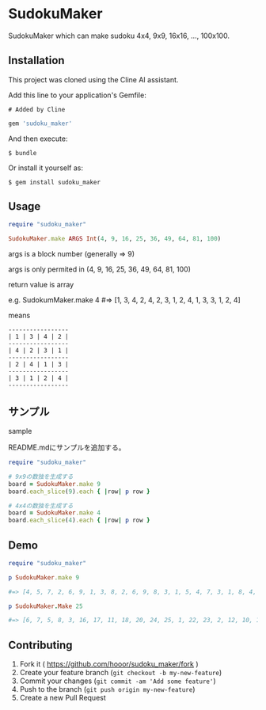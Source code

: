 # SudokuMaker

SudokuMaker which can make sudoku 4x4, 9x9, 16x16, …, 100x100.

## Installation

This project was cloned using the Cline AI assistant.

Add this line to your application's Gemfile:

```
# Added by Cline
```

```ruby
gem 'sudoku_maker'
```

And then execute:

    $ bundle

Or install it yourself as:

    $ gem install sudoku_maker

## Usage

```ruby
require "sudoku_maker"

SudokuMaker.make ARGS Int(4, 9, 16, 25, 36, 49, 64, 81, 100)
```

args is a block number (generally => 9)

args is only permited in (4, 9, 16, 25, 36, 49, 64, 81, 100)

return value is array

e.g. SudokumMaker.make 4 #=> [1, 3, 4, 2, 4, 2, 3, 1, 2, 4, 1, 3, 3, 1, 2, 4]

means

```
-----------------
| 1 | 3 | 4 | 2 |
-----------------
| 4 | 2 | 3 | 1 |
-----------------
| 2 | 4 | 1 | 3 |
-----------------
| 3 | 1 | 2 | 4 |
-----------------
```

## サンプル
sample

README.mdにサンプルを追加する。

```ruby
require "sudoku_maker"

# 9x9の数独を生成する
board = SudokuMaker.make 9
board.each_slice(9).each { |row| p row }

# 4x4の数独を生成する
board = SudokuMaker.make 4
board.each_slice(4).each { |row| p row }
```

## Demo

```ruby
require "sudoku_maker"

p SudokuMaker.make 9

#=> [4, 5, 7, 2, 6, 9, 1, 3, 8, 2, 6, 9, 8, 3, 1, 5, 4, 7, 3, 1, 8, 4, 5, 7, 9, 6, 2, 5, 7, 4, 6, 9, 2, 8, 1, 3, 1, 8, 3, 5, 7, 4, 2, 9, 6, 6, 9, 2, 3, 1, 8, 7, 5, 4, 8, 3, 1, 7, 4, 5, 6, 2, 9, 7, 4, 5, 9, 2, 6, 3, 8, 1, 9, 2, 6, 1, 8, 3, 4, 7, 5]

p SudokuMaker.Make 25

#=> [6, 7, 5, 8, 3, 16, 17, 11, 18, 20, 24, 25, 1, 22, 23, 2, 12, 10, 13, 14, 19, 4, 15, 21, 9, 9, 4, 19, 21, 15, 7, 8, 5, 3, 6, 18, 16, 11, 20, 17, 24, 25, 22, 1, 23, 10, 2, 13, 12, 14, 16, 11, 17, 18, 20, 1, 24, 23, 22, 25, 10, 13, 14, 12, 2, 19, 15, 21, 9, 4, 8, 5, 6, 3, 7, 13, 14, 2, 10, 12, 9, 19, 4, 21, 15, 8, 6, 7, 3, 5, 17, 20, 18, 16, 11, 24, 23, 25, 22, 1, 25, 1, 23, 24, 22, 13, 2, 14, 10, 12, 19, 15, 9, 21, 4, 5, 3, 8, 6, 7, 17, 11, 20, 18, 16, 15, 9, 4, 19, 21, 6, 5, 7, 8, 3, 17, 20, 16, 18, 11, 23, 22, 24, 25, 1, 2, 14, 12, 10, 13, 3, 6, 7, 5, 8, 20, 11, 16, 17, 18, 23, 22, 25, 24, 1, 14, 10, 2, 12, 13, 4, 9, 21, 19, 15, 22, 25, 1, 23, 24, 12, 14, 13, 2, 10, 4, 21, 15, 19, 9, 7, 8, 5, 3, 6, 11, 16, 18, 17, 20, 20, 16, 11, 17, 18, 25, 23, 1, 24, 22, 2, 12, 13, 10, 14, 4, 21, 19, 15, 9, 5, 7, 3, 8, 6, 12, 13, 14, 2, 10, 15, 4, 9, 19, 21, 5, 3, 6, 8, 7, 11, 18, 17, 20, 16, 23, 1, 22, 24, 25, 4, 19, 21, 15, 9, 5, 3, 8, 6, 7, 20, 11, 17, 16, 18, 22, 1, 25, 23, 24, 12, 10, 14, 13, 2, 7, 5, 8, 3, 6, 11, 18, 17, 20, 16, 22, 1, 23, 25, 24, 10, 13, 12, 14, 2, 21, 19, 9, 15, 4, 14, 2, 10, 12, 13, 4, 21, 19, 15, 9, 3, 7, 5, 6, 8, 18, 16, 20, 11, 17, 22, 24, 1, 25, 23, 11, 17, 18, 20, 16, 23, 22, 24, 25, 1, 12, 14, 2, 13, 10, 21, 9, 15, 4, 19, 3, 8, 7, 6, 5, 1, 23, 24, 22, 25, 14, 10, 2, 12, 13, 21, 9, 4, 15, 19, 8, 6, 3, 7, 5, 18, 17, 16, 20, 11, 18, 20, 16, 11, 17, 22, 1, 25, 23, 24, 14, 10, 12, 2, 13, 9, 19, 4, 21, 15, 7, 6, 8, 5, 3, 10, 12, 13, 14, 2, 21, 9, 15, 4, 19, 7, 8, 3, 5, 6, 16, 17, 11, 18, 20, 1, 25, 24, 23, 22, 8, 3, 6, 7, 5, 18, 16, 20, 11, 17, 1, 24, 22, 23, 25, 13, 2, 14, 10, 12, 9, 15, 19, 4, 21, 24, 22, 25, 1, 23, 10, 13, 12, 14, 2, 9, 19, 21, 4, 15, 6, 5, 7, 8, 3, 16, 20, 17, 11, 18, 21, 15, 9, 4, 19, 3, 7, 6, 5, 8, 11, 18, 20, 17, 16, 1, 24, 23, 22, 25, 14, 13, 10, 2, 12, 23, 24, 22, 25, 1, 2, 12, 10, 13, 14, 15, 4, 19, 9, 21, 3, 7, 6, 5, 8, 20, 18, 11, 16, 17, 5, 8, 3, 6, 7, 17, 20, 18, 16, 11, 25, 23, 24, 1, 22, 12, 14, 13, 2, 10, 15, 21, 4, 9, 19, 2, 10, 12, 13, 14, 19, 15, 21, 9, 4, 6, 5, 8, 7, 3, 20, 11, 16, 17, 18, 25, 22, 23, 1, 24, 17, 18, 20, 16, 11, 24, 25, 22, 1, 23, 13, 2, 10, 14, 12, 15, 4, 9, 19, 21, 6, 3, 5, 7, 8, 19, 21, 15, 9, 4, 8, 6, 3, 7, 5, 16, 17, 18, 11, 20, 25, 23, 1, 24, 22, 13, 12, 2, 14, 10]
```

## Contributing

1. Fork it ( https://github.com/hooor/sudoku_maker/fork )
2. Create your feature branch (`git checkout -b my-new-feature`)
3. Commit your changes (`git commit -am 'Add some feature'`)
4. Push to the branch (`git push origin my-new-feature`)
5. Create a new Pull Request
